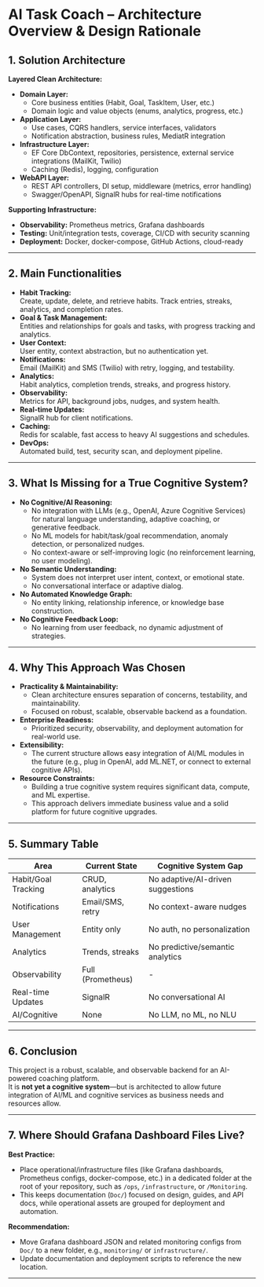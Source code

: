 # AI Task Coach – Architecture Overview & Design Rationale

## 1. Solution Architecture

**Layered Clean Architecture:**
- **Domain Layer:**  
  - Core business entities (Habit, Goal, TaskItem, User, etc.)
  - Domain logic and value objects (enums, analytics, progress, etc.)
- **Application Layer:**  
  - Use cases, CQRS handlers, service interfaces, validators
  - Notification abstraction, business rules, MediatR integration
- **Infrastructure Layer:**  
  - EF Core DbContext, repositories, persistence, external service integrations (MailKit, Twilio)
  - Caching (Redis), logging, configuration
- **WebAPI Layer:**  
  - REST API controllers, DI setup, middleware (metrics, error handling)
  - Swagger/OpenAPI, SignalR hubs for real-time notifications

**Supporting Infrastructure:**
- **Observability:** Prometheus metrics, Grafana dashboards
- **Testing:** Unit/integration tests, coverage, CI/CD with security scanning
- **Deployment:** Docker, docker-compose, GitHub Actions, cloud-ready

---

## 2. Main Functionalities

- **Habit Tracking:**  
  Create, update, delete, and retrieve habits. Track entries, streaks, analytics, and completion rates.
- **Goal & Task Management:**  
  Entities and relationships for goals and tasks, with progress tracking and analytics.
- **User Context:**  
  User entity, context abstraction, but no authentication yet.
- **Notifications:**  
  Email (MailKit) and SMS (Twilio) with retry, logging, and testability.
- **Analytics:**  
  Habit analytics, completion trends, streaks, and progress history.
- **Observability:**  
  Metrics for API, background jobs, nudges, and system health.
- **Real-time Updates:**  
  SignalR hub for client notifications.
- **Caching:**  
  Redis for scalable, fast access to heavy AI suggestions and schedules.
- **DevOps:**  
  Automated build, test, security scan, and deployment pipeline.

---

## 3. What Is Missing for a True Cognitive System?

- **No Cognitive/AI Reasoning:**  
  - No integration with LLMs (e.g., OpenAI, Azure Cognitive Services) for natural language understanding, adaptive coaching, or generative feedback.
  - No ML models for habit/task/goal recommendation, anomaly detection, or personalized nudges.
  - No context-aware or self-improving logic (no reinforcement learning, no user modeling).
- **No Semantic Understanding:**  
  - System does not interpret user intent, context, or emotional state.
  - No conversational interface or adaptive dialog.
- **No Automated Knowledge Graph:**  
  - No entity linking, relationship inference, or knowledge base construction.
- **No Cognitive Feedback Loop:**  
  - No learning from user feedback, no dynamic adjustment of strategies.

---

## 4. Why This Approach Was Chosen

- **Practicality & Maintainability:**  
  - Clean architecture ensures separation of concerns, testability, and maintainability.
  - Focused on robust, scalable, observable backend as a foundation.
- **Enterprise Readiness:**  
  - Prioritized security, observability, and deployment automation for real-world use.
- **Extensibility:**  
  - The current structure allows easy integration of AI/ML modules in the future (e.g., plug in OpenAI, add ML.NET, or connect to external cognitive APIs).
- **Resource Constraints:**  
  - Building a true cognitive system requires significant data, compute, and ML expertise.
  - This approach delivers immediate business value and a solid platform for future cognitive upgrades.

---

## 5. Summary Table

| Area                  | Current State         | Cognitive System Gap                |
|-----------------------|----------------------|-------------------------------------|
| Habit/Goal Tracking   | CRUD, analytics      | No adaptive/AI-driven suggestions   |
| Notifications         | Email/SMS, retry     | No context-aware nudges             |
| User Management       | Entity only          | No auth, no personalization         |
| Analytics             | Trends, streaks      | No predictive/semantic analytics    |
| Observability         | Full (Prometheus)    | -                                   |
| Real-time Updates     | SignalR              | No conversational AI                |
| AI/Cognitive          | None                 | No LLM, no ML, no NLU               |

---

## 6. Conclusion

This project is a robust, scalable, and observable backend for an AI-powered coaching platform.  
It is **not yet a cognitive system**—but is architected to allow future integration of AI/ML and cognitive services as business needs and resources allow.

---

## 7. Where Should Grafana Dashboard Files Live?

**Best Practice:**  
- Place operational/infrastructure files (like Grafana dashboards, Prometheus configs, docker-compose, etc.) in a dedicated folder at the root of your repository, such as `/ops`, `/infrastructure`, or `/Monitoring`.
- This keeps documentation (`Doc/`) focused on design, guides, and API docs, while operational assets are grouped for deployment and automation.

**Recommendation:**  
- Move Grafana dashboard JSON and related monitoring configs from `Doc/` to a new folder, e.g., `monitoring/` or `infrastructure/`.
- Update documentation and deployment scripts to reference the new location.

---
